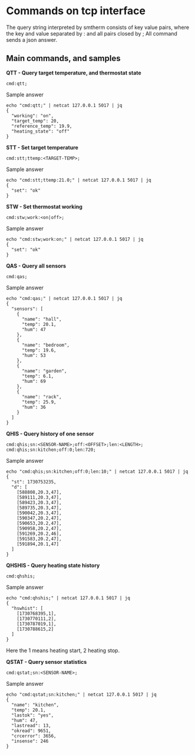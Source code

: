 
Commands on tcp interface
==========================

The query string interpreted by smtherm consists of key value pairs, where
the key and value separated by : and all pairs closed by ;
All command sends a json answer.

Main commands, and samples
--------------------------

**QTT - Query target temperature, and thermostat state**

    cmd:qtt;

  Sample answer

    echo "cmd:qtt;" | netcat 127.0.0.1 5017 | jq
    {
      "working": "on",
      "target_temp": 20,
      "reference_temp": 19.9,
      "heating_state": "off"
    }


**STT - Set target temperature**

    cmd:stt;ttemp:<TARGET-TEMP>;

  Sample answer

    echo "cmd:stt;ttemp:21.0;" | netcat 127.0.0.1 5017 | jq
    {
      "set": "ok"
    }


**STW - Set thermostat working**

    cmd:stw;work:<on|off>;

  Sample answer

    echo "cmd:stw;work:on;" | netcat 127.0.0.1 5017 | jq
    {
      "set": "ok"
    }


**QAS - Query all sensors**

    cmd:qas;

  Sample answer

    echo "cmd:qas;" | netcat 127.0.0.1 5017 | jq
    {
      "sensors": [
        {
          "name": "hall",
          "temp": 20.1,
          "hum": 47
        },
        {
          "name": "bedroom",
          "temp": 19.6,
          "hum": 53
        },
        {
          "name": "garden",
          "temp": 6.1,
          "hum": 69
        },
        {
          "name": "rack",
          "temp": 25.9,
          "hum": 36
        }
      ]
    }


**QHIS - Query history of one sensor**

    cmd:qhis;sn:<SENSOR-NAME>;off:<OFFSET>;len:<LENGTH>;
    cmd:qhis;sn:kitchen;off:0;len:720;

  Sample answer

    echo "cmd:qhis;sn:kitchen;off:0;len:10;" | netcat 127.0.0.1 5017 | jq
    {
      "st": 1730753235,
      "d": [
        [588808,20.3,47],
        [589111,20.3,47],
        [589423,20.3,47],
        [589735,20.3,47],
        [590042,20.3,47],
        [590347,20.2,47],
        [590653,20.2,47],
        [590958,20.2,47],
        [591269,20.2,46],
        [591583,20.2,47],
        [591894,20.1,47]
      ]
    }


**QHSHIS - Query heating state history**

    cmd:qhshis;

  Sample answer

    echo "cmd:qhshis;" | netcat 127.0.0.1 5017 | jq
    {
      "hswhist": [
        [1730768395,1],
        [1730770111,2],
        [1730787019,1],
        [1730788615,2]
      ]
    }

  Here the 1 means heating start, 2 heating stop.

**QSTAT - Query sensor statistics**

    cmd:qstat;sn:<SENSOR-NAME>;

  Sample answer

    echo "cmd:qstat;sn:kitchen;" | netcat 127.0.0.1 5017 | jq
    {
      "name": "kitchen",
      "temp": 20.1,
      "lastok": "yes",
      "hum": 47,
      "lastread": 13,
      "okread": 9651,
      "crcerror": 3656,
      "insense": 246
    }

